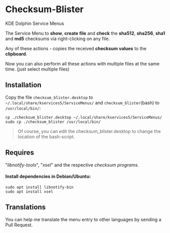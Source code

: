 # Checksum-Blister
KDE Dolphin Service Menus

The Service Menu to **show**, **create file** and **check** the **sha512**, **sha256**, **sha1** and **md5** checksums via right-clicking on any file.

Any of these actions - copies the received **checksum values** to the **clipboard**.

Now you can also perform all these actions with multiple files at the same time. (just select multiple files)


## Installation
Copy the file ```checksum_blister.desktop``` to ```~/.local/share/kservices5/ServiceMenus/``` and ```checksum_blister```(bash) to ```/usr/local/bin/```:

```
cp ./checksum_blister.desktop ~/.local/share/kservices5/ServiceMenus/
sudo cp ./checksum_blister /usr/local/bin/
```

>Of course, you can edit the checksum_blister.desktop to change the location of the bash-script.

## Requires
"*libnotify-tools*", "*xsel*" and the respective *checksum programs*.  


#### Install dependencies in Debian/Ubuntu:
```
sudo apt install libnotify-bin
sudo apt install xsel
```

## Translations
You can help me translate the menu entry to other languages by sending a Pull Request.
